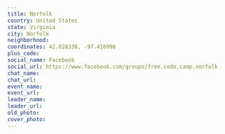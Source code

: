 ```yaml
---
title: Norfolk
country: United States
state: Virginia
city: Norfolk
neighborhood: 
coordinates: 42.028338, -97.416996
plus_code:
social_name: Facebook
social_url: https://www.facebook.com/groups/free.code.camp.norfolk
chat_name:
chat_url:
event_name:
event_url:
leader_name:
leader_url:
old_photo: 
cover_photo:
---
```

